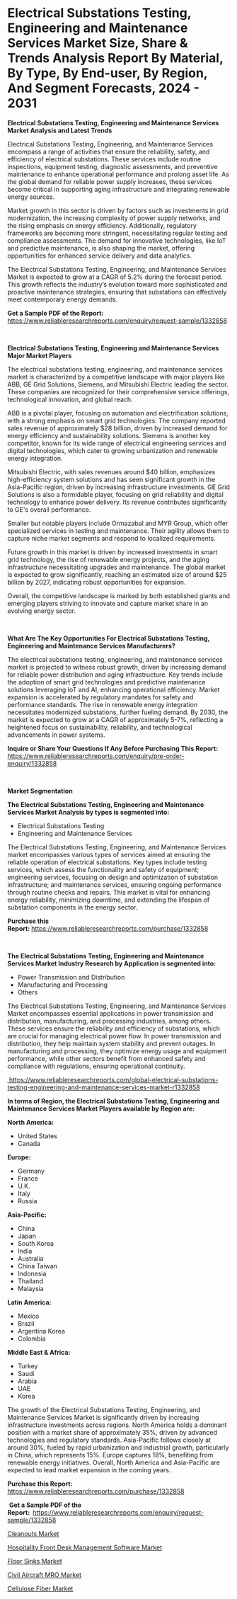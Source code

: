 <p><h1>Electrical Substations Testing, Engineering and Maintenance Services Market Size, Share & Trends Analysis Report By Material, By Type, By End-user, By Region, And Segment Forecasts, 2024 - 2031</h1></p><p><strong>Electrical Substations Testing, Engineering and Maintenance Services Market Analysis and Latest Trends</strong></p>
<p><p>Electrical Substations Testing, Engineering, and Maintenance Services encompass a range of activities that ensure the reliability, safety, and efficiency of electrical substations. These services include routine inspections, equipment testing, diagnostic assessments, and preventive maintenance to enhance operational performance and prolong asset life. As the global demand for reliable power supply increases, these services become critical in supporting aging infrastructure and integrating renewable energy sources.</p><p>Market growth in this sector is driven by factors such as investments in grid modernization, the increasing complexity of power supply networks, and the rising emphasis on energy efficiency. Additionally, regulatory frameworks are becoming more stringent, necessitating regular testing and compliance assessments. The demand for innovative technologies, like IoT and predictive maintenance, is also shaping the market, offering opportunities for enhanced service delivery and data analytics.</p><p>The Electrical Substations Testing, Engineering, and Maintenance Services Market is expected to grow at a CAGR of 5.2% during the forecast period. This growth reflects the industry’s evolution toward more sophisticated and proactive maintenance strategies, ensuring that substations can effectively meet contemporary energy demands.</p></p>
<p><strong>Get a Sample PDF of the Report:&nbsp;</strong> <a href="https://www.reliableresearchreports.com/enquiry/request-sample/1332858?utm_campaign=9&utm_medium=2&utm_source=Github&utm_content=ia&utm_term=03102024&utm_id=electrical-substations-testing-engineering-and-maintenance-services">https://www.reliableresearchreports.com/enquiry/request-sample/1332858</a></p>
<p>&nbsp;</p>
<p><strong>Electrical Substations Testing, Engineering and Maintenance Services Major Market Players</strong></p>
<p><p>The electrical substations testing, engineering, and maintenance services market is characterized by a competitive landscape with major players like ABB, GE Grid Solutions, Siemens, and Mitsubishi Electric leading the sector. These companies are recognized for their comprehensive service offerings, technological innovation, and global reach. </p><p>ABB is a pivotal player, focusing on automation and electrification solutions, with a strong emphasis on smart grid technologies. The company reported sales revenue of approximately $28 billion, driven by increased demand for energy efficiency and sustainability solutions. Siemens is another key competitor, known for its wide range of electrical engineering services and digital technologies, which cater to growing urbanization and renewable energy integration.</p><p>Mitsubishi Electric, with sales revenues around $40 billion, emphasizes high-efficiency system solutions and has seen significant growth in the Asia-Pacific region, driven by increasing infrastructure investments. GE Grid Solutions is also a formidable player, focusing on grid reliability and digital technology to enhance power delivery. Its revenue contributes significantly to GE's overall performance.</p><p>Smaller but notable players include Ormazabal and MYR Group, which offer specialized services in testing and maintenance. Their agility allows them to capture niche market segments and respond to localized requirements.</p><p>Future growth in this market is driven by increased investments in smart grid technology, the rise of renewable energy projects, and the aging infrastructure necessitating upgrades and maintenance. The global market is expected to grow significantly, reaching an estimated size of around $25 billion by 2027, indicating robust opportunities for expansion.</p><p>Overall, the competitive landscape is marked by both established giants and emerging players striving to innovate and capture market share in an evolving energy sector.</p></p>
<p>&nbsp;</p>
<p><strong>What Are The Key Opportunities For Electrical Substations Testing, Engineering and Maintenance Services Manufacturers?</strong></p>
<p><p>The electrical substations testing, engineering, and maintenance services market is projected to witness robust growth, driven by increasing demand for reliable power distribution and aging infrastructure. Key trends include the adoption of smart grid technologies and predictive maintenance solutions leveraging IoT and AI, enhancing operational efficiency. Market expansion is accelerated by regulatory mandates for safety and performance standards. The rise in renewable energy integration necessitates modernized substations, further fueling demand. By 2030, the market is expected to grow at a CAGR of approximately 5-7%, reflecting a heightened focus on sustainability, reliability, and technological advancements in power systems.</p></p>
<p><strong>Inquire or Share Your Questions If Any Before Purchasing This Report:</strong> <a href="https://www.reliableresearchreports.com/enquiry/pre-order-enquiry/1332858?utm_campaign=9&utm_medium=2&utm_source=Github&utm_content=ia&utm_term=03102024&utm_id=electrical-substations-testing-engineering-and-maintenance-services">https://www.reliableresearchreports.com/enquiry/pre-order-enquiry/1332858</a></p>
<p>&nbsp;</p>
<p><strong>Market Segmentation</strong></p>
<p><strong>The Electrical Substations Testing, Engineering and Maintenance Services Market Analysis by types is segmented into:</strong></p>
<p><ul><li>Electrical Substations Testing</li><li>Engineering and Maintenance Services</li></ul></p>
<p><p>The Electrical Substations Testing, Engineering, and Maintenance Services market encompasses various types of services aimed at ensuring the reliable operation of electrical substations. Key types include testing services, which assess the functionality and safety of equipment; engineering services, focusing on design and optimization of substation infrastructure; and maintenance services, ensuring ongoing performance through routine checks and repairs. This market is vital for enhancing energy reliability, minimizing downtime, and extending the lifespan of substation components in the energy sector.</p></p>
<p><strong>Purchase this Report:&nbsp;</strong><a href="https://www.reliableresearchreports.com/purchase/1332858?utm_campaign=9&utm_medium=2&utm_source=Github&utm_content=ia&utm_term=03102024&utm_id=electrical-substations-testing-engineering-and-maintenance-services">https://www.reliableresearchreports.com/purchase/1332858</a></p>
<p>&nbsp;</p>
<p><strong>The Electrical Substations Testing, Engineering and Maintenance Services Market Industry Research by Application is segmented into:</strong></p>
<p><ul><li>Power Transmission and Distribution</li><li>Manufacturing and Processing</li><li>Others</li></ul></p>
<p><p>The Electrical Substations Testing, Engineering, and Maintenance Services Market encompasses essential applications in power transmission and distribution, manufacturing, and processing industries, among others. These services ensure the reliability and efficiency of substations, which are crucial for managing electrical power flow. In power transmission and distribution, they help maintain system stability and prevent outages. In manufacturing and processing, they optimize energy usage and equipment performance, while other sectors benefit from enhanced safety and compliance with regulations, ensuring operational continuity.</p></p>
<p><a href="https://www.reliableresearchreports.com/global-electrical-substations-testing-engineering-and-maintenance-services-market-r1332858?utm_campaign=9&utm_medium=2&utm_source=Github&utm_content=ia&utm_term=03102024&utm_id=electrical-substations-testing-engineering-and-maintenance-services">&nbsp;https://www.reliableresearchreports.com/global-electrical-substations-testing-engineering-and-maintenance-services-market-r1332858</a></p>
<p><strong>In terms of Region, the Electrical Substations Testing, Engineering and Maintenance Services Market Players available by Region are:</strong></p>
<p>
    <p> <strong> North America: </strong>
        <ul>
            <li>United States</li>
            <li>Canada</li>
        </ul>
        </p> 
    <p> <strong> Europe: </strong>
        <ul>
            <li>Germany</li>
            <li>France</li>
            <li>U.K.</li>
            <li>Italy</li>
            <li>Russia</li>
        </ul>
        </p> 
    <p> <strong> Asia-Pacific: </strong>
        <ul>
            <li>China</li>
            <li>Japan</li>
            <li>South Korea</li>
            <li>India</li>
            <li>Australia</li>
            <li>China Taiwan</li>
            <li>Indonesia</li>
            <li>Thailand</li>
            <li>Malaysia</li>
        </ul>
        </p> 
    <p> <strong> Latin America: </strong>
        <ul>
            <li>Mexico</li>
            <li>Brazil</li>
            <li>Argentina Korea</li>
            <li>Colombia</li>
        </ul>
        </p> 
    <p> <strong> Middle East & Africa: </strong>
        <ul>
            <li>Turkey</li>
            <li>Saudi</li>
            <li>Arabia</li>
            <li>UAE</li>
            <li>Korea</li>
        </ul>
    </p>
    </p>
<p><p>The growth of the Electrical Substations Testing, Engineering, and Maintenance Services Market is significantly driven by increasing infrastructure investments across regions. North America holds a dominant position with a market share of approximately 35%, driven by advanced technologies and regulatory standards. Asia-Pacific follows closely at around 30%, fueled by rapid urbanization and industrial growth, particularly in China, which represents 15%. Europe captures 18%, benefiting from renewable energy initiatives. Overall, North America and Asia-Pacific are expected to lead market expansion in the coming years.</p></p>
<p><strong>Purchase this Report: </strong><a href="https://www.reliableresearchreports.com/purchase/1332858?utm_campaign=9&utm_medium=2&utm_source=Github&utm_content=ia&utm_term=03102024&utm_id=electrical-substations-testing-engineering-and-maintenance-services">https://www.reliableresearchreports.com/purchase/1332858</a></p>
<p>&nbsp;<strong>Get a Sample PDF of the Report:&nbsp;&nbsp;</strong><a href="https://www.reliableresearchreports.com/enquiry/request-sample/1332858?utm_campaign=9&utm_medium=2&utm_source=Github&utm_content=ia&utm_term=03102024&utm_id=electrical-substations-testing-engineering-and-maintenance-services">https://www.reliableresearchreports.com/enquiry/request-sample/1332858</a></p>
<p><strong></strong></p>
<p><p><a href="https://www.linkedin.com/pulse/cleanouts-market-global-insights-regional-analysis-2024-2031-vmopf?utm_campaign=9&utm_medium=2&utm_source=Github&utm_content=ia&utm_term=03102024&utm_id=electrical-substations-testing-engineering-and-maintenance-services">Cleanouts Market</a></p><p><a href="https://github.com/SanjidaMahmud54/Market-Research-Report-List-1/blob/main/hospitality-front-desk-management-software-market.md?utm_campaign=9&utm_medium=2&utm_source=Github&utm_content=ia&utm_term=03102024&utm_id=electrical-substations-testing-engineering-and-maintenance-services">Hospitality Front Desk Management Software Market</a></p><p><a href="https://www.linkedin.com/pulse/unveiling-market-trends-global-floor-sinks-growth-regional-insights-qrxlf?utm_campaign=9&utm_medium=2&utm_source=Github&utm_content=ia&utm_term=03102024&utm_id=electrical-substations-testing-engineering-and-maintenance-services">Floor Sinks Market</a></p><p><a href="https://github.com/WashimHussain441/Market-Research-Report-List-1/blob/main/civil-aircraft-mro-market.md?utm_campaign=9&utm_medium=2&utm_source=Github&utm_content=ia&utm_term=03102024&utm_id=electrical-substations-testing-engineering-and-maintenance-services">Civil Aircraft MRO Market</a></p><p><a href="https://medium.com/@marcosoenrt565736/market-forecast-global-cellulose-fiber-trends-and-impact-analysis-2024-2031-by-application-cf844c4ba472?postPublishedType=repub&utm_campaign=9&utm_medium=2&utm_source=Github&utm_content=ia&utm_term=03102024&utm_id=electrical-substations-testing-engineering-and-maintenance-services">Cellulose Fiber Market</a></p></p>